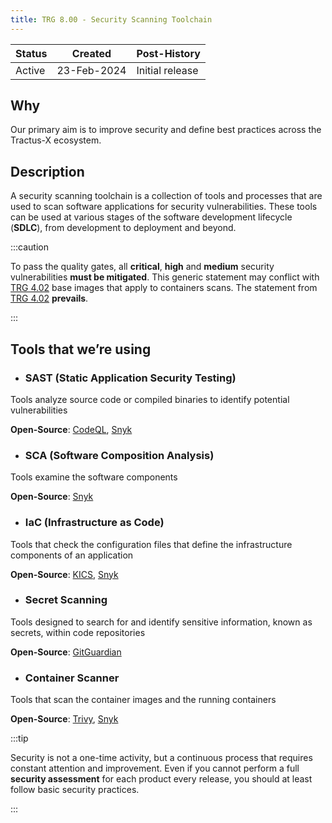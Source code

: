 ```yaml
---
title: TRG 8.00 - Security Scanning Toolchain
---
```


| Status | Created     | Post-History                         |
|--------|-------------|--------------------------------------|
| Active | 23-Feb-2024 | Initial release                      |

## Why

Our primary aim is to improve security and define best practices across the Tractus-X ecosystem.

## Description

A security scanning toolchain is a collection of tools and processes that are used to scan software applications for security vulnerabilities. These tools can be used at various stages of the software development lifecycle (**SDLC**), from development to deployment and beyond.

:::caution

To pass the quality gates, all **critical**, **high** and **medium** security vulnerabilities **must be mitigated**.
This generic statement may conflict with [TRG 4.02](/docs/release/trg-4/trg-4-02) base images that apply to containers scans.
The statement from [TRG 4.02](/docs/release/trg-4/trg-4-02) **prevails**.

:::

## Tools that we’re using

- ### SAST (Static Application Security Testing)

Tools analyze source code or compiled binaries to identify potential vulnerabilities

**Open-Source**: [CodeQL](/docs/release/trg-8/trg-8-01), [Snyk](/docs/release/trg-8/trg-8-02)

- ### SCA (Software Composition Analysis)

Tools examine the software components

**Open-Source**: [Snyk](/docs/release/trg-8/trg-8-02)

- ### IaC (Infrastructure as Code)

Tools that check the configuration files that define the infrastructure components of an application

**Open-Source**: [KICS](/docs/release/trg-8/trg-8-03), [Snyk](/docs/release/trg-8/trg-8-02)

- ### Secret Scanning

Tools designed to search for and identify sensitive information, known as secrets, within code repositories

**Open-Source**: [GitGuardian](/docs/release/trg-8/trg-8-04)

- ### Container Scanner

Tools that scan the container images and the running containers

**Open-Source**: [Trivy](/docs/release/trg-8/trg-8-05), [Snyk](/docs/release/trg-8/trg-8-02)

:::tip

Security is not a one-time activity, but a continuous process that requires constant attention and improvement.
Even if you cannot perform a full **security assessment** for each product every release, you should at least follow basic security practices.

:::

